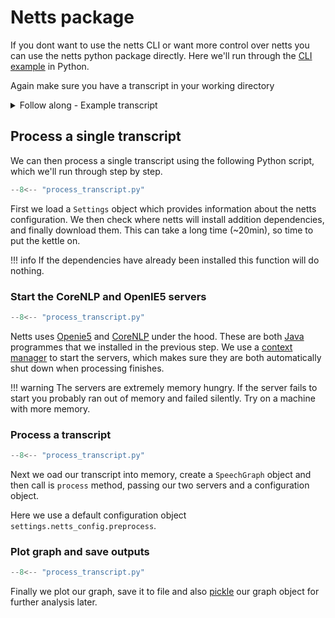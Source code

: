 # Netts package

If you dont want to use the netts CLI or want more control over netts you can use the netts python package directly. Here we'll run through the [CLI example](/cli_basics) in Python.

Again make sure you have a transcript in your working directory

<details>
<summary>Follow along - Example transcript</summary>
To follow along create this example in a file by running the following command in a terminal

```bash
echo "I see a man in the dark standing against a light post. It seems to be in the middle of the night; I think because the lightbulb is working. On the picture there seems to be like a park and... Or trees but in those trees there are little balls of light reflections as well. I cannot see the… Anything else because it’s very dark. But the man on the picture seems to wear a hat and, and has a jacket on and he seems to have a hoodie on as well. The picture is very, very mysterious, which I like about it, but for me I would like to understand more concept, context of the picture." > transcript.txt
```

</details>

## Process a single transcript

We can then process a single transcript using the following Python script, which we'll run through step by step.


```python hl_lines="5-7"
--8<-- "process_transcript.py"
```

First we load a `Settings` object which provides information about the netts configuration. We then check where netts will install addition dependencies, and finally download them. This can take a long time (~20min), so time to put the kettle on.

!!! info
    If the dependencies have already been installed this function will do nothing.

### Start the CoreNLP and OpenIE5 servers

```python hl_lines="9-11"
--8<-- "process_transcript.py"
```

Netts uses [Openie5](https://github.com/dair-iitd/OpenIE-standalone) and [CoreNLP](https://stanfordnlp.github.io/CoreNLP/) under the hood. These are both [Java](https://en.wikipedia.org/wiki/Java_(programming_language)) programmes that we installed in the previous step. We use a [context manager](https://book.pythontips.com/en/latest/context_managers.html) to start the servers, which makes sure they are both automatically shut down when processing finishes.

!!! warning
    The servers are extremely memory hungry. If the server fails to start you probably ran out of memory and failed silently. Try on a machine with more memory.

### Process a transcript

```python hl_lines="13-22"
--8<-- "process_transcript.py"
```

Next we oad our transcript into memory, create a `SpeechGraph` object and then call is `process` method, passing our two servers and a configuration object.

Here we use a default configuration object `settings.netts_config.preprocess`.

### Plot graph and save outputs

```python hl_lines="24-30"
--8<-- "process_transcript.py"
```

Finally we plot our graph, save it to file and also [pickle](https://docs.python.org/3/library/pickle.html) our graph object for further analysis later.
